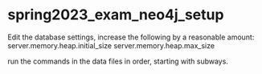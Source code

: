 # spring2023_exam_neo4j_setup

Edit the database settings, increase the following by a reasonable amount:<br>
server.memory.heap.initial_size
server.memory.heap.max_size

run the commands in the data files in order, starting with subways.
